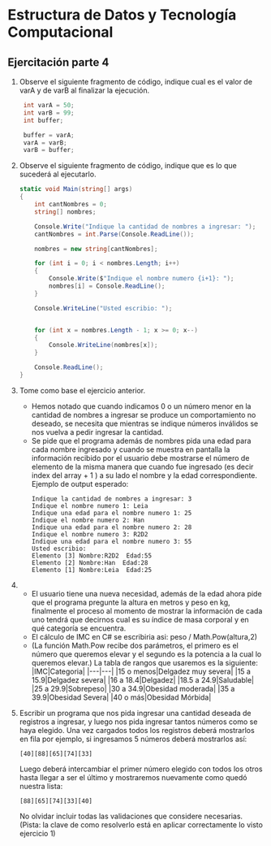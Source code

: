 # Estructura de Datos y Tecnología Computacional

## Ejercitación parte 4

1. Observe el siguiente fragmento de código, indique cual es el valor de varA y de varB al finalizar la ejecución.

   ```cs
    int varA = 50;
    int varB = 99;
    int buffer;

    buffer = varA;
    varA = varB;
    varB = buffer;

   ```

2. Observe el siguiente fragmento de código, indique que es lo que sucederá al ejecutarlo.

   ```cs
   static void Main(string[] args)
   {
       int cantNombres = 0;
       string[] nombres;

       Console.Write("Indique la cantidad de nombres a ingresar: ");
       cantNombres = int.Parse(Console.ReadLine());

       nombres = new string[cantNombres];

       for (int i = 0; i < nombres.Length; i++)
       {
           Console.Write($"Indique el nombre numero {i+1}: ");
           nombres[i] = Console.ReadLine();
       }

       Console.WriteLine("Usted escribio: ");


       for (int x = nombres.Length - 1; x >= 0; x--)
       {
           Console.WriteLine(nombres[x]);
       }

       Console.ReadLine();
   }
   ```

3. Tome como base el ejercicio anterior.
   - Hemos notado que cuando indicamos 0 o un número menor en la cantidad de nombres a ingresar se produce un comportamiento no deseado, se necesita que mientras se indique números inválidos se nos vuelva a pedir ingresar la cantidad.
   - Se pide que el programa además de nombres pida una edad para cada nombre ingresado y cuando se muestra en pantalla la información recibido por el usuario debe mostrarse el número de elemento de la misma manera que cuando fue ingresado (es decir index del array + 1 ) a su lado el nombre y la edad correspondiente.
     Ejemplo de output esperado:
     ```console
     Indique la cantidad de nombres a ingresar: 3
     Indique el nombre numero 1: Leia
     Indique una edad para el nombre numero 1: 25
     Indique el nombre numero 2: Han
     Indique una edad para el nombre numero 2: 28
     Indique el nombre numero 3: R2D2
     Indique una edad para el nombre numero 3: 55
     Usted escribio:
     Elemento [3] Nombre:R2D2  Edad:55
     Elemento [2] Nombre:Han  Edad:28
     Elemento [1] Nombre:Leia  Edad:25
     ```
4. - El usuario tiene una nueva necesidad, además de la edad ahora pide que el programa pregunte la altura en metros y peso en kg, finalmente el proceso al momento de mostrar la información de cada uno tendrá que decirnos cual es su índice de masa corporal y en qué categoría se encuentra.
   - El cálculo de IMC en C# se escribiria asi: peso / Math.Pow(altura,2)
   - (La función Math.Pow recibe dos parámetros, el primero es el número que queremos elevar y el segundo es la potencia a la cual lo queremos elevar.)
     La tabla de rangos que usaremos es la siguiente:
     |IMC|Categoria|
     |---|---|
     |15 o menos|Delgadez muy severa|
     |15 a 15.9|Delgadez severa|
     |16 a 18.4|Delgadez|
     |18.5 a 24.9|Saludable|
     |25 a 29.9|Sobrepeso|
     |30 a 34.9|Obesidad moderada|
     |35 a 39.9|Obesidad Severa|
     |40 o más|Obesidad Mórbida|
5. Escribir un programa que nos pida ingresar una cantidad deseada de registros a ingresar, y luego nos pida ingresar tantos números como se haya elegido.
   Una vez cargados todos los registros deberá mostrarlos en fila por ejemplo, si ingresamos 5 números deberá mostrarlos así:

   ```console
   [40][88][65][74][33]
   ```

   Luego deberá intercambiar el primer número elegido con todos los otros hasta llegar a ser el último y mostraremos nuevamente como quedó nuestra lista:

   ```console
   [88][65][74][33][40]
   ```

   No olvidar incluir todas las validaciones que considere necesarias.
   (Pista: la clave de como resolverlo está en aplicar correctamente lo visto ejercicio 1)
